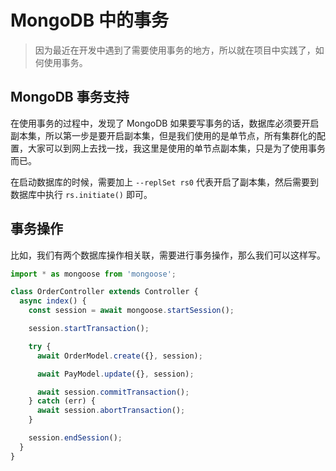 # MongoDB 中的事务

> 因为最近在开发中遇到了需要使用事务的地方，所以就在项目中实践了，如何使用事务。

## MongoDB 事务支持

在使用事务的过程中，发现了 MongoDB 如果要写事务的话，数据库必须要开启副本集，所以第一步是要开启副本集，但是我们使用的是单节点，所有集群化的配置，大家可以到网上去找一找，我这里是使用的单节点副本集，只是为了使用事务而已。

在启动数据库的时候，需要加上 `--replSet rs0` 代表开启了副本集，然后需要到数据库中执行 `rs.initiate()` 即可。

## 事务操作

比如，我们有两个数据库操作相关联，需要进行事务操作，那么我们可以这样写。

```typescript
import * as mongoose from 'mongoose';

class OrderController extends Controller {
  async index() {
    const session = await mongoose.startSession();

    session.startTransaction();

    try {
      await OrderModel.create({}, session);

      await PayModel.update({}, session);

      await session.commitTransaction();
    } catch (err) {
      await session.abortTransaction();
    }

    session.endSession();
  }
}
```
